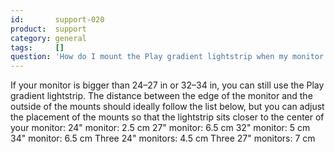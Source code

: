 ```yaml
---
id:       support-020
product:  support
category: general
tags:     []
question: 'How do I mount the Play gradient lightstrip when my monitor differs from the sizes listed on the lightstrip’s packaging?'
---
```


If your monitor is bigger than 24–27 in or 32–34 in, you can still use the Play gradient lightstrip. The distance between the edge of the monitor and the outside of the mounts should ideally follow the list below, but you can adjust the placement of the mounts so that the lightstrip sits closer to the center of your monitor:
24" monitor: 2.5 cm
27" monitor:  6.5 cm
32" monitor: 5 cm
34" monitor: 6.5 cm
Three 24" monitors: 4.5 cm
Three 27" monitors: 7 cm